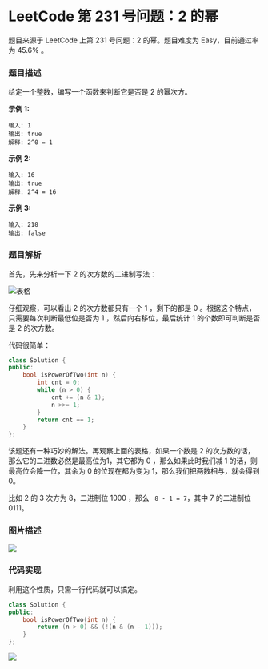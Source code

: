 # LeetCode 第 231 号问题：2 的幂


>


题目来源于 LeetCode 上第 231 号问题：2 的幂。题目难度为 Easy，目前通过率为 45.6% 。

### 题目描述

给定一个整数，编写一个函数来判断它是否是 2 的幂次方。

**示例 1:**

```
输入: 1
输出: true
解释: 2^0 = 1
```

**示例 2:**

```
输入: 16
输出: true
解释: 2^4 = 16
```

**示例 3:**

```
输入: 218
输出: false
```

### 题目解析

首先，先来分析一下 2 的次方数的二进制写法：

![表格](https://user-gold-cdn.xitu.io/2019/2/21/1690d8f7ad5bc000?w=1630&h=190&f=jpeg&s=18479)

仔细观察，可以看出 2 的次方数都只有一个 1 ，剩下的都是 0 。根据这个特点，只需要每次判断最低位是否为 1 ，然后向右移位，最后统计 1 的个数即可判断是否是 2 的次方数。

代码很简单：

```c++
class Solution {
public:
    bool isPowerOfTwo(int n) {
        int cnt = 0;
        while (n > 0) {
            cnt += (n & 1);
            n >>= 1;
        }
        return cnt == 1;
    } 
};
```

该题还有一种巧妙的解法。再观察上面的表格，如果一个数是 2 的次方数的话，那么它的二进数必然是最高位为1，其它都为 0 ，那么如果此时我们减 1 的话，则最高位会降一位，其余为 0 的位现在都为变为 1，那么我们把两数相与，就会得到 0。

比如 2 的 3 次方为 8，二进制位 1000 ，那么 ` 8 - 1 = 7`，其中 7 的二进制位 0111。

### 图片描述

![](https://user-gold-cdn.xitu.io/2019/2/21/1690d8f7ad92ad5e?w=356&h=466&f=jpeg&s=15576)

### 代码实现

利用这个性质，只需一行代码就可以搞定。

```c++
class Solution {
public:
    bool isPowerOfTwo(int n) {
        return (n > 0) && (!(n & (n - 1)));
    } 
};
```



![](https://bucket-1257126549.cos.ap-guangzhou.myqcloud.com/blog/fz0rq.png)
